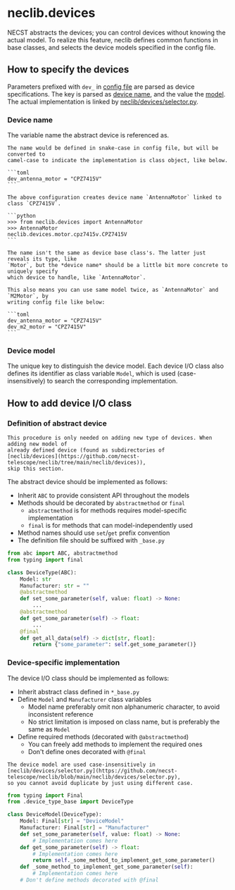 # neclib.devices

NECST abstracts the devices; you can control devices without knowing the actual model.
To realize this feature, neclib defines common functions in base classes, and selects
the device models specified in the config file.

## How to specify the devices

Parameters prefixed with `dev_` in [config file](./config) are parsed as device
specifications. The key is parsed as [device name](#device-name), and the value the
[model](#device-model). The actual implementation is linked by
[neclib/devices/selector.py](https://github.com/necst-telescope/neclib/blob/main/neclib/devices/selector.py).

### Device name

The variable name the abstract device is referenced as.

````{attention}
The name would be defined in snake-case in config file, but will be converted to
camel-case to indicate the implementation is class object, like below.

```toml
dev_antenna_motor = "CPZ7415V"
```

The above configuration creates device name `AntennaMotor` linked to class `CPZ7415V`.

```python
>>> from neclib.devices import AntennaMotor
>>> AntennaMotor
neclib.devices.motor.cpz7415v.CPZ7415V
```

````

````{note}
The name isn't the same as device base class's. The latter just reveals its type, like
`Motor`, but the *device name* should be a little bit more concrete to uniquely specify
which device to handle, like `AntennaMotor`.

This also means you can use same model twice, as `AntennaMotor` and `M2Motor`, by
writing config file like below:

```toml
dev_antenna_motor = "CPZ7415V"
dev_m2_motor = "CPZ7415V"
```

````

### Device model

The unique key to distinguish the device model. Each device I/O class also defines its
identifier as class variable `Model`, which is used (case-insensitively) to search the
corresponding implementation.

## How to add device I/O class

### Definition of abstract device

```{note}
This procedure is only needed on adding new type of devices. When adding new model of
already defined device (found as subdirectories of
[neclib/devices](https://github.com/necst-telescope/neclib/tree/main/neclib/devices)),
skip this section.
```

The abstract device should be implemented as follows:

- Inherit `ABC` to provide consistent API throughout the models
- Methods should be decorated by `abstractmethod` or `final`
  - `abstractmethod` is for methods requires model-specific implementation
  - `final` is for methods that can model-independently used
- Method names should use `set`/`get` prefix convention
- The definition file should be suffixed with `_base.py`

```python
from abc import ABC, abstractmethod
from typing import final

class DeviceType(ABC):
    Model: str
    Manufacturer: str = ""
    @abstractmethod
    def set_some_parameter(self, value: float) -> None:
        ...
    @abstractmethod
    def get_some_parameter(self) -> float:
        ...
    @final
    def get_all_data(self) -> dict[str, float]:
        return {"some_parameter": self.get_some_parameter()}
```

### Device-specific implementation

The device I/O class should be implemented as follows:

- Inherit abstract class defined in `*_base.py`
- Define `Model` and `Manufacturer` class variables
  - Model name preferably omit non alphanumeric character, to avoid inconsistent
    reference
  - No strict limitation is imposed on class name, but is preferably the same as `Model`
- Define required methods (decorated with `@abstractmethod`)
  - You can freely add methods to implement the required ones
  - Don't define ones decorated with `@final`

```{note}
The device model are used case-insensitively in
[neclib/devices/selector.py](https://github.com/necst-telescope/neclib/blob/main/neclib/devices/selector.py),
so you cannot avoid duplicate by just using different case.
```

```python
from typing import Final
from .device_type_base import DeviceType

class DeviceModel(DeviceType):
    Model: Final[str] = "DeviceModel"
    Manufacturer: Final[str] = "Manufacturer"
    def set_some_parameter(self, value: float) -> None:
        # Implementation comes here
    def get_some_parameter(self) -> float:
        # Implementation comes here
        return self._some_method_to_implement_get_some_parameter()
    def _some_method_to_implement_get_some_parameter(self):
        # Implementation comes here
    # Don't define methods decorated with @final
```
